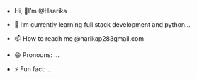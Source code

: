 - Hi, 👋I’m @Haarika

- 🌱 I’m currently learning full stack development and python...
  
- 📫 How to reach me @harikap283gmail.com
- 😄 Pronouns: ...
- ⚡ Fun fact: ...

<!---
Haarika78/Haarika78 is a ✨ special ✨ repository because its `README.md` (this file) appears on your GitHub profile.
You can click the Preview link to take a look at your changes.
--->
